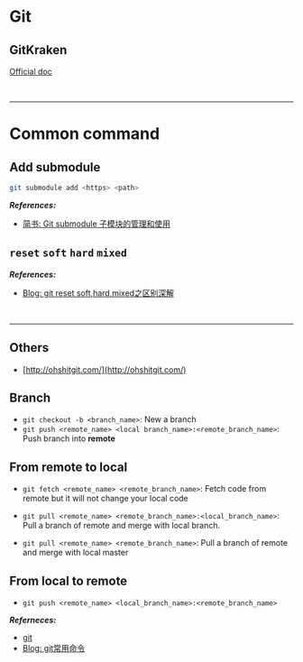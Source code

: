 # Git

## GitKraken

[Official doc](https://support.gitkraken.com/start-here/interface)

<!--  -->
<br>

***
<!--  -->

# Common command

## Add submodule

```bash
git submodule add <https> <path>
```

***References:***

- [简书: Git submodule 子模块的管理和使用](https://www.jianshu.com/p/9000cd49822c)

## 

## `reset` `soft` `hard` `mixed`

***References:***
- [Blog: git reset soft,hard,mixed之区别深解](https://www.cnblogs.com/kidsitcn/p/4513297.html)

<!--  -->
<br>

***
<!--  -->

## Others

- [http://ohshitgit.com/](http://ohshitgit.com/)

## Branch

- `git checkout -b <branch_name>`: New a branch
- `git push <remote_name> <local branch_name>:<remote_branch_name>`: Push branch into **remote**

## From remote to local

- `git fetch <remote_name> <remote_branch_name>`: Fetch code from remote but it will not change your local code

- `git pull <remote_name> <remote_branch_name>:<local_branch_name>`: Pull a branch of remote and merge with local branch.

- `git pull <remote_name> <remote_branch_name>`: Pull a branch of remote and merge with local master

## From local to remote

- `git push <remote_name> <local_branch_name>:<remote_branch_name>`

***Referneces:***

- [git](https://git-scm.com/book/zh/v1/Git-%E5%88%86%E6%94%AF-%E5%88%86%E6%94%AF%E7%9A%84%E6%96%B0%E5%BB%BA%E4%B8%8E%E5%90%88%E5%B9%B6)
- [Blog: git常用命令](http://www.cnblogs.com/springbarley/archive/2012/11/03/2752984.html)